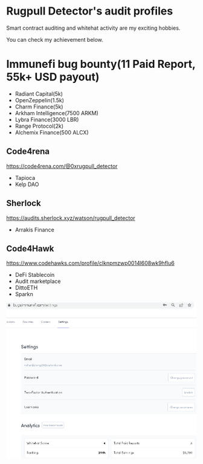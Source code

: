 # Rugpull Detector's audit profiles

Smart contract auditing and whitehat activity are my exciting hobbies.

You can check my achievement below.

# Immunefi bug bounty(11 Paid Report, 55k+ USD payout)
- Radiant Capital(5k)
- OpenZeppelin(1.5k)
- Charm Finance(5k)
- Arkham Intelligence(7500 ARKM)
- Lybra Finance(3000 LBR)
- Range Protocol(2k)
- Alchemix Finance(500 ALCX)

## Code4rena
https://code4rena.com/@0xrugpull_detector
- Tapioca
- Kelp DAO

## Sherlock
https://audits.sherlock.xyz/watson/rugpull_detector
- Arrakis Finance

## Code4Hawk
https://www.codehawks.com/profile/clknpmzwp0014l608wk9hflu6
- DeFi Stablecoin
- Audit marketplace
- DittoETH
- Sparkn

![image](Immuefi.PNG)

